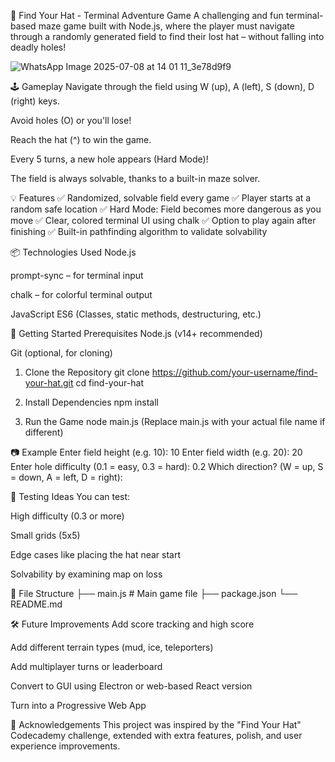 🎩 Find Your Hat - Terminal Adventure Game
A challenging and fun terminal-based maze game built with Node.js, where the player must navigate through a randomly generated field to find their lost hat – without falling into deadly holes!

![WhatsApp Image 2025-07-08 at 14 01 11_3e78d9f9](https://github.com/user-attachments/assets/218823dc-092e-48c1-bd61-44086da150f0)


🕹️ Gameplay
Navigate through the field using W (up), A (left), S (down), D (right) keys.

Avoid holes (O) or you'll lose!

Reach the hat (^) to win the game.

Every 5 turns, a new hole appears (Hard Mode)!

The field is always solvable, thanks to a built-in maze solver.

💡 Features
✅ Randomized, solvable field every game
✅ Player starts at a random safe location
✅ Hard Mode: Field becomes more dangerous as you move
✅ Clear, colored terminal UI using chalk
✅ Option to play again after finishing
✅ Built-in pathfinding algorithm to validate solvability

📦 Technologies Used
Node.js

prompt-sync – for terminal input

chalk – for colorful terminal output

JavaScript ES6 (Classes, static methods, destructuring, etc.)

🚀 Getting Started
Prerequisites
Node.js (v14+ recommended)

Git (optional, for cloning)

1. Clone the Repository
    git clone https://github.com/your-username/find-your-hat.git
    cd find-your-hat

2. Install Dependencies
    npm install

3. Run the Game
    node main.js
    (Replace main.js with your actual file name if different)

📷 Example
    Enter field height (e.g. 10): 10
    Enter field width (e.g. 20): 20
    Enter hole difficulty (0.1 = easy, 0.3 = hard): 0.2
    Which direction? (W = up, S = down, A = left, D = right):

🧪 Testing Ideas
You can test:

High difficulty (0.3 or more)

Small grids (5x5)

Edge cases like placing the hat near start

Solvability by examining map on loss

📁 File Structure
├── main.js           # Main game file
├── package.json
└── README.md

🛠️ Future Improvements
Add score tracking and high score

Add different terrain types (mud, ice, teleporters)

Add multiplayer turns or leaderboard

Convert to GUI using Electron or web-based React version

Turn into a Progressive Web App

🙌 Acknowledgements
This project was inspired by the "Find Your Hat" Codecademy challenge, extended with extra features, polish, and user experience improvements.
